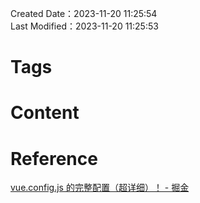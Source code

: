 Created Date：2023-11-20 11:25:54  
Last Modified：2023-11-20 11:25:53

# Tags

# Content

# Reference

[vue.config.js 的完整配置（超详细）！ - 掘金](https://juejin.cn/post/6886698055685373965)
